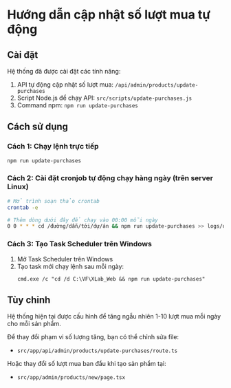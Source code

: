 # Hướng dẫn cập nhật số lượt mua tự động

## Cài đặt

Hệ thống đã được cài đặt các tính năng:

1. API tự động cập nhật số lượt mua: `/api/admin/products/update-purchases`
2. Script Node.js để chạy API: `src/scripts/update-purchases.js`
3. Command npm: `npm run update-purchases`

## Cách sử dụng

### Cách 1: Chạy lệnh trực tiếp

```bash
npm run update-purchases
```

### Cách 2: Cài đặt cronjob tự động chạy hàng ngày (trên server Linux)

```bash
# Mở trình soạn thảo crontab
crontab -e

# Thêm dòng dưới đây để chạy vào 00:00 mỗi ngày
0 0 * * * cd /đường/dẫn/tới/dự/án && npm run update-purchases >> logs/update-purchases.log 2>&1
```

### Cách 3: Tạo Task Scheduler trên Windows

1. Mở Task Scheduler trên Windows
2. Tạo task mới chạy lệnh sau mỗi ngày:
   ```
   cmd.exe /c "cd /d C:\VF\XLab_Web && npm run update-purchases"
   ```

## Tùy chỉnh

Hệ thống hiện tại được cấu hình để tăng ngẫu nhiên 1-10 lượt mua mỗi ngày cho mỗi sản phẩm.

Để thay đổi phạm vi số lượng tăng, bạn có thể chỉnh sửa file:

- `src/app/api/admin/products/update-purchases/route.ts`

Hoặc thay đổi số lượt mua ban đầu khi tạo sản phẩm tại:

- `src/app/admin/products/new/page.tsx`
